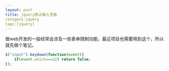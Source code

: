 ```yaml
---
layout: post
title: jquery禁止输入空格
category:jquery
tags:[jquery]
---
```



做web开发的一般经常会涉及一些表单限制功能，最近项目也需要用到这个，所以就先做个笔记。

```javascript
$("input").keydown(function(event){
    if(event.which===32) return false;
});
```